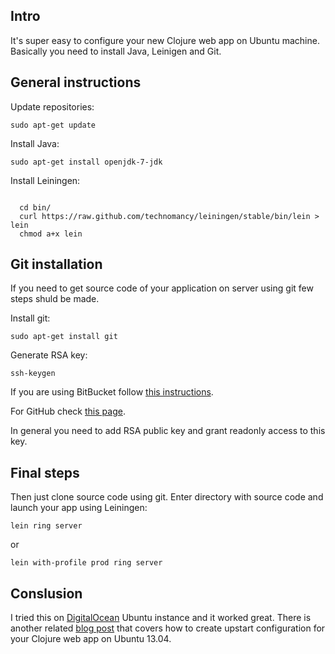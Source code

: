 <!--
name: Configure Clojure web app to run on Ubuntu 13.04
description:  Short guide how to deploy Clojure web app on Ubuntu 13.04 with HTTPS support with almost no cost
author: Anton Podviaznikov
author_email: anton@hashobject.com
author_url: http://twitter.com/podviaznikov
author_github: podviaznikov
author_twitter: podviaznikov
author_avatar: /images/anton-avatar.png
location: Buenos Aires, Argentina
date_created: 2013-09-16
date_modified: 2013-09-16
date_published: 2013-09-16
headline:
in_language: en
keywords: clojure web app, ubuntu 13.04, Digital Ocean, leiningen, git
discussion_url: https://github.com/hashobject/blog.hashobject.com/issues/9
canonical_url: http://blog.hashobject.com/clojure-webapp-on-ubuntu-13.04
-->
## Intro

It's super easy to configure your new Clojure web app on Ubuntu machine.
Basically you need to install Java, Leinigen and Git.


## General instructions

Update repositories:

`sudo apt-get update`

Install Java:

`sudo apt-get install openjdk-7-jdk`

Install Leiningen:

```shell

  cd bin/
  curl https://raw.github.com/technomancy/leiningen/stable/bin/lein > lein
  chmod a+x lein

```

## Git installation

If you need to get source code of your application on server using git few steps shuld be made.

Install git:

`sudo apt-get install git`

Generate RSA key:

`ssh-keygen`

If you are using BitBucket follow [this instructions](https://confluence.atlassian.com/pages/viewpage.action?pageId=270827678).

For GitHub check [this page](https://help.github.com/articles/generating-ssh-keys).

In general you need to add RSA public key and grant readonly access to this key.


## Final steps

Then just clone source code using git. Enter directory with source code and launch your app using
Leiningen:

`lein ring server`

or

`lein with-profile prod ring server`


## Conslusion

I tried this on [DigitalOcean](http://digitalocean.com) Ubuntu instance and it worked great.
There is another related [blog post](http://blog.hashobject.com/upstart-configuration-for-clojure-apps/)
that covers how to create upstart configuration for your Clojure web app on Ubuntu 13.04.
